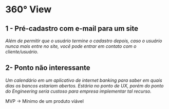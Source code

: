 # 360° View

## 1 - Pré-cadastro com e-mail para um site

*Além de permitir que o usuário termine o cadastro depois, caso o usuário nunca mais entre no site, você pode entrar em contato com o cliente/usuário.*

## 2- Ponto não interessante

*Um calendário em um aplicativo de internet banking para saber em quais dias os bancos estariam abertos. Estária no ponto de UX, porém do ponto do Engineering seria custoso para empresa implementar tal recurso.*

MVP -> Mínimo de um produto viável